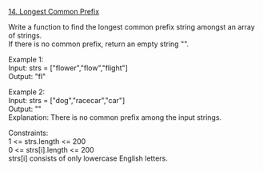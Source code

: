 [14. Longest Common Prefix](https://leetcode.com/problems/longest-common-prefix/)




Write a function to find the longest common prefix string amongst an array of strings.           
If there is no common prefix, return an empty string "".       

Example 1:          
Input: strs = ["flower","flow","flight"]         
Output: "fl"             

Example 2:           
Input: strs = ["dog","racecar","car"]           
Output: ""              
Explanation: There is no common prefix among the input strings.           

Constraints:            
1 <= strs.length <= 200          
0 <= strs[i].length <= 200            
strs[i] consists of only lowercase English letters.         
